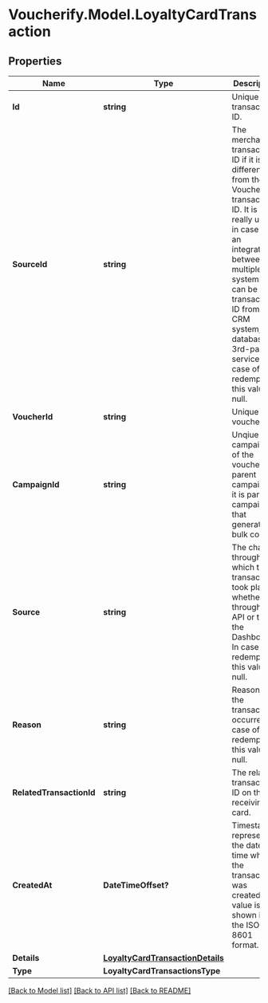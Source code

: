 # Voucherify.Model.LoyaltyCardTransaction

## Properties

Name | Type | Description | Notes
------------ | ------------- | ------------- | -------------
**Id** | **string** | Unique transaction ID. | [optional] 
**SourceId** | **string** | The merchant&#39;s transaction ID if it is different from the Voucherify transaction ID. It is really useful in case of an integration between multiple systems. It can be a transaction ID from a CRM system, database or 3rd-party service. In case of a redemption, this value is null. | [optional] 
**VoucherId** | **string** | Unique voucher ID. | [optional] 
**CampaignId** | **string** | Unqiue campaign ID of the voucher&#39;s parent campaign if it is part of campaign that generates bulk codes. | [optional] 
**Source** | **string** | The channel through which the transaction took place, whether through the API or the the Dashboard. In case of a redemption, this value is null. | [optional] 
**Reason** | **string** | Reason why the transaction occurred. In case of a redemption, this value is null. | [optional] 
**RelatedTransactionId** | **string** | The related transaction ID on the receiving card. | [optional] 
**CreatedAt** | **DateTimeOffset?** | Timestamp representing the date and time when the transaction was created. The value is shown in the ISO 8601 format. | [optional] 
**Details** | [**LoyaltyCardTransactionDetails**](LoyaltyCardTransactionDetails.md) |  | [optional] 
**Type** | **LoyaltyCardTransactionsType** |  | [optional] 

[[Back to Model list]](../README.md#documentation-for-models) [[Back to API list]](../README.md#documentation-for-api-endpoints) [[Back to README]](../README.md)

